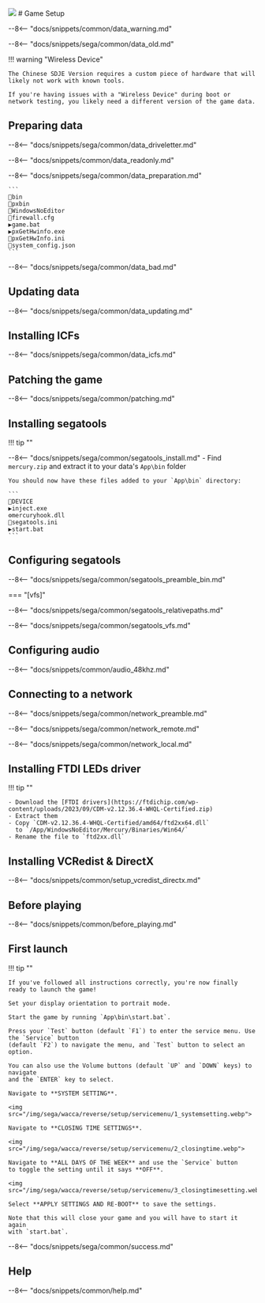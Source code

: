 <img class="header-logo" src="/img/sega/wacca/reverse/logo.webp">
# Game Setup

--8<-- "docs/snippets/common/data_warning.md"

--8<-- "docs/snippets/sega/common/data_old.md"

!!! warning "Wireless Device"
    
    The Chinese SDJE Version requires a custom piece of hardware that will likely not work with known tools.

    If you're having issues with a "Wireless Device" during boot or network testing, you likely need a different version of the game data.

## Preparing data

--8<-- "docs/snippets/sega/common/data_driveletter.md"

--8<-- "docs/snippets/common/data_readonly.md"

--8<-- "docs/snippets/sega/common/data_preparation.md"

    ```
    📂bin
    📂pxbin
    📂WindowsNoEditor
    📄firewall.cfg
    ▶️game.bat
    ▶️pxGetHwinfo.exe
    📝pxGetHwInfo.ini
    📄system_config.json
    ```

--8<-- "docs/snippets/sega/common/data_bad.md"

## Updating data

--8<-- "docs/snippets/sega/common/data_updating.md"

## Installing ICFs

--8<-- "docs/snippets/sega/common/data_icfs.md"

## Patching the game

--8<-- "docs/snippets/sega/common/patching.md"

## Installing segatools

!!! tip ""

--8<-- "docs/snippets/sega/common/segatools_install.md"
    - Find `mercury.zip` and extract it to your data's `App\bin` folder

    You should now have these files added to your `App\bin` directory:

    ```
    📂DEVICE
    ▶️inject.exe
    ⚙️mercuryhook.dll
    📝segatools.ini
    ▶️start.bat
    ```

## Configuring segatools

--8<-- "docs/snippets/sega/common/segatools_preamble_bin.md"

=== "[vfs]"

--8<-- "docs/snippets/sega/common/segatools_relativepaths.md"

--8<-- "docs/snippets/sega/common/segatools_vfs.md"

## Configuring audio

--8<-- "docs/snippets/common/audio_48khz.md"

## Connecting to a network

--8<-- "docs/snippets/sega/common/network_preamble.md"

--8<-- "docs/snippets/sega/common/network_remote.md"

--8<-- "docs/snippets/sega/common/network_local.md"

## Installing FTDI LEDs driver

!!! tip ""

    - Download the [FTDI drivers](https://ftdichip.com/wp-content/uploads/2023/09/CDM-v2.12.36.4-WHQL-Certified.zip)
    - Extract them
    - Copy `CDM-v2.12.36.4-WHQL-Certified/amd64/ftd2xx64.dll`  
      to `/App/WindowsNoEditor/Mercury/Binaries/Win64/`
    - Rename the file to `ftd2xx.dll`

## Installing VCRedist & DirectX

--8<-- "docs/snippets/common/setup_vcredist_directx.md"

## Before playing

--8<-- "docs/snippets/common/before_playing.md"

## First launch

!!! tip ""

    If you've followed all instructions correctly, you're now finally ready to launch the game!

    Set your display orientation to portrait mode.

    Start the game by running `App\bin\start.bat`.

    Press your `Test` button (default `F1`) to enter the service menu. Use the `Service` button
    (default `F2`) to navigate the menu, and `Test` button to select an option.

    You can also use the Volume buttons (default `UP` and `DOWN` keys) to navigate
    and the `ENTER` key to select.

    Navigate to **SYSTEM SETTING**.

    <img src="/img/sega/wacca/reverse/setup/servicemenu/1_systemsetting.webp">

    Navigate to **CLOSING TIME SETTINGS**.

    <img src="/img/sega/wacca/reverse/setup/servicemenu/2_closingtime.webp">

    Navigate to **ALL DAYS OF THE WEEK** and use the `Service` button
    to toggle the setting until it says **OFF**.

    <img src="/img/sega/wacca/reverse/setup/servicemenu/3_closingtimesetting.webp">

    Select **APPLY SETTINGS AND RE-BOOT** to save the settings.

    Note that this will close your game and you will have to start it again
    with `start.bat`.

--8<-- "docs/snippets/sega/common/success.md"

## Help

--8<-- "docs/snippets/common/help.md"
